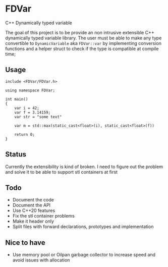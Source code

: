 # FDVar
C++ Dynamically typed variable

The goal of this project is to be provide an non intrusive extensible C++ dynamically typed variable library.
The user must be able to make any type convertible to `DynamicVariable` aka `FDVar::var` by implementing conversion functions and a helper struct to check if the type is compatible at compile time;

## Usage
    include <FDVar/FDVar.h>

    using namespace FDVar;

    int main()
    {
        var i = 42;
        var f = 3.14159;
        var str = "some text"

        var m = std::max(static_cast<float>(i), static_cast<float>(f))

        return 0;
    }

## Status
Currently the extensibility is kind of broken. I need to figure out the problem and solve it to be able to support stl containers at first

## Todo
- Document the code
- Document the API
- Use C++20 features
- Fix the stl container problems
- Make it header only
- Split files with forward declarations, prototypes and implementation

## Nice to have
- Use memory pool or Oilpan garbage collector to increase speed and avoid issues with allocation
